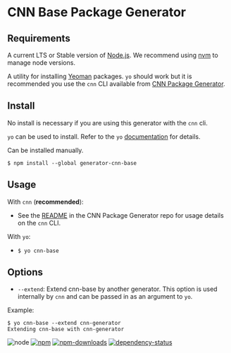 # CNN Base Package Generator

## Requirements

A current LTS or Stable version of [Node.js](https://nodejs.org).  We recommend
using [nvm](https://github.com/creationix/nvm#readme) to manage node versions.

A utility for installing [Yeoman](http://yeoman.io/) packages.  `yo` should work
but it is recommended you use the `cnn` CLI available from
[CNN Package Generator](https://github.com/cnnlabs/cnn-package-generator#readme).


## Install

No install is necessary if you are using this generator with the `cnn` cli.

`yo` can be used to install.  Refer to the `yo`
[documentation](https://github.com/yeoman/yo#readme) for details.

Can be installed manually.

```shell
$ npm install --global generator-cnn-base
```


## Usage

With `cnn` (**recommended**):
- See the [README](https://github.com/cnnlabs/cnn-package-generator#readme) in
  the CNN Package Generator repo for usage details on the `cnn` CLI.

With `yo`:
- `$ yo cnn-base`


## Options

- `--extend`:
Extend cnn-base by another generator.  This option is used internally by
`cnn` and can be passed in as an argument to `yo`.

Example:
```shell
$ yo cnn-base --extend cnn-generator
Extending cnn-base with cnn-generator
```


![node](https://img.shields.io/node/v/generator-cnn-base.svg?style=flat-square)
[![npm](https://img.shields.io/npm/v/generator-cnn-base.svg?style=flat-square)](https://www.npmjs.com/package/generator-cnn-base)
[![npm-downloads](https://img.shields.io/npm/dm/generator-cnn-base.svg?style=flat-square)](https://www.npmjs.com/package/generator-cnn-base)
[![dependency-status](https://gemnasium.com/cnnlabs/generator-cnn-base.svg)](https://gemnasium.com/cnnlabs/generator-cnn-base)
